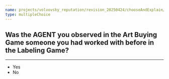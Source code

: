 ```yaml
---
name: projects/volvovsky_reputation/revision_20250424/chooseAndExplain/manipulation_check_agent.md
type: multipleChoice
---
```


## Was the AGENT you observed in the Art Buying Game someone you had worked with before in the Labeling Game?

---

- Yes
- No
